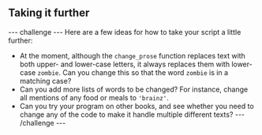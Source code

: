 ## Taking it further
--- challenge --- Here are a few ideas for how to take your script a little further:
- At the moment, although the `change_prose` function replaces text with both upper- and lower-case letters, it always replaces them with lower-case `zombie`. Can you change this so that the word `zombie` is in a matching case?
- Can you add more lists of words to be changed? For instance, change all mentions of any food or meals to `'brainz'`.
- Can you try your program on other books, and see whether you need to change any of the code to make it handle multiple different texts? --- /challenge ---

